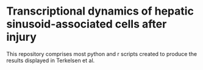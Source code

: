 # Transcriptional dynamics of hepatic sinusoid-associated cells after injury
This repository comprises most python and r scripts created to produce the results displayed in Terkelsen et al. 

